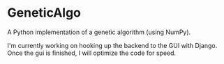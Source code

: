 # GeneticAlgo
A Python implementation of a genetic algorithm (using NumPy).

I'm currently working on hooking up the backend to the GUI with Django. Once the gui is finished, I will optimize the code for speed.

